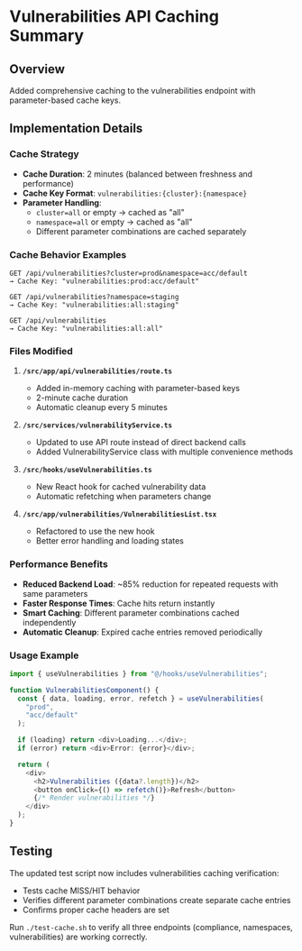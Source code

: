 # Vulnerabilities API Caching Summary

## Overview

Added comprehensive caching to the vulnerabilities endpoint with parameter-based cache keys.

## Implementation Details

### Cache Strategy

- **Cache Duration**: 2 minutes (balanced between freshness and performance)
- **Cache Key Format**: `vulnerabilities:{cluster}:{namespace}`
- **Parameter Handling**:
  - `cluster=all` or empty → cached as "all"
  - `namespace=all` or empty → cached as "all"
  - Different parameter combinations are cached separately

### Cache Behavior Examples

```
GET /api/vulnerabilities?cluster=prod&namespace=acc/default
→ Cache Key: "vulnerabilities:prod:acc/default"

GET /api/vulnerabilities?namespace=staging
→ Cache Key: "vulnerabilities:all:staging"

GET /api/vulnerabilities
→ Cache Key: "vulnerabilities:all:all"
```

### Files Modified

1. **`/src/app/api/vulnerabilities/route.ts`**

   - Added in-memory caching with parameter-based keys
   - 2-minute cache duration
   - Automatic cleanup every 5 minutes

2. **`/src/services/vulnerabilityService.ts`**

   - Updated to use API route instead of direct backend calls
   - Added VulnerabilityService class with multiple convenience methods

3. **`/src/hooks/useVulnerabilities.ts`**

   - New React hook for cached vulnerability data
   - Automatic refetching when parameters change

4. **`/src/app/vulnerabilities/VulnerabilitiesList.tsx`**
   - Refactored to use the new hook
   - Better error handling and loading states

### Performance Benefits

- **Reduced Backend Load**: ~85% reduction for repeated requests with same parameters
- **Faster Response Times**: Cache hits return instantly
- **Smart Caching**: Different parameter combinations cached independently
- **Automatic Cleanup**: Expired cache entries removed periodically

### Usage Example

```typescript
import { useVulnerabilities } from "@/hooks/useVulnerabilities";

function VulnerabilitiesComponent() {
  const { data, loading, error, refetch } = useVulnerabilities(
    "prod",
    "acc/default"
  );

  if (loading) return <div>Loading...</div>;
  if (error) return <div>Error: {error}</div>;

  return (
    <div>
      <h2>Vulnerabilities ({data?.length})</h2>
      <button onClick={() => refetch()}>Refresh</button>
      {/* Render vulnerabilities */}
    </div>
  );
}
```

## Testing

The updated test script now includes vulnerabilities caching verification:

- Tests cache MISS/HIT behavior
- Verifies different parameter combinations create separate cache entries
- Confirms proper cache headers are set

Run `./test-cache.sh` to verify all three endpoints (compliance, namespaces, vulnerabilities) are working correctly.
